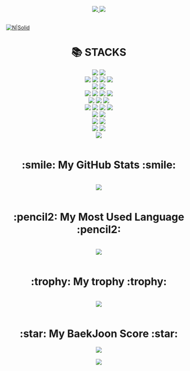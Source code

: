 <div align=center>
  <a href="https://hits.seeyoufarm.com">
    <img src="https://hits.seeyoufarm.com/api/count/incr/badge.svg?url=https%3A%2F%2Fgithub.com%2Faamoos&count_bg=%2379C83D&title_bg=%23555555&icon=&icon_color=%23E7E7E7&title=visit&edge_flat=false" />
  </a>
  <a href="https://img.shields.io/github/followers/aamoos?style=social">
    <img src="https://img.shields.io/github/followers/aamoos?style=social" />
  </a>
</div>
<br>

[![N|Solid](https://capsule-render.vercel.app/api?type=Waving&color=auto&height=300&&section=header&text=MyProfile&fontSize=90)](https://nodesource.com/products/nsolid)
<div align=center><h1>📚 STACKS</h1></div>
  <div align=center> 
    <img src="https://img.shields.io/badge/html5-E34F26?style=for-the-badge&logo=html5&logoColor=white">
    <img src="https://img.shields.io/badge/bootstrap-7952B3?style=for-the-badge&logo=bootstrap&logoColor=white">
    <br>
    <img src="https://img.shields.io/badge/java-007396?style=for-the-badge&logo=java&logoColor=white">
    <img src="https://img.shields.io/badge/javascript-F7DF1E?style=for-the-badge&logo=javascript&logoColor=black">
    <img src="https://img.shields.io/badge/jquery-0769AD?style=for-the-badge&logo=jquery&logoColor=white">
    <img src="https://img.shields.io/badge/angular.js-DD0031?style=for-the-badge&logo=angularjs&logoColor=white">
    <br>
    <img src="https://img.shields.io/badge/Openlayers-1F6B75?style=for-the-badge&logo=Openlayers&logoColor=white">
    <img src="https://img.shields.io/badge/Leaflet-199900?style=for-the-badge&logo=Leaflet&logoColor=white">
    <br>
    <img src="https://img.shields.io/badge/oracle-F80000?style=for-the-badge&logo=oracle&logoColor=white">
    <img src="https://img.shields.io/badge/mysql-4479A1?style=for-the-badge&logo=mysql&logoColor=white">
    <img src="https://img.shields.io/badge/mariaDB-003545?style=for-the-badge&logo=mariaDB&logoColor=white">
    <img src="https://img.shields.io/badge/PostgreSQL-4169E1?style=for-the-badge&logo=PostgreSQL&logoColor=white">
    <br>
    <img src="https://img.shields.io/badge/spring-6DB33F?style=for-the-badge&logo=spring&logoColor=white">
    <img src="https://img.shields.io/badge/springboot-6DB33F?style=for-the-badge&logo=springboot&logoColor=white">
    <img src="https://img.shields.io/badge/Spring Security-6DB33F?style=for-the-badge&logo=Spring Security&logoColor=white">
    <br>
    <img src="https://img.shields.io/badge/linux-FCC624?style=for-the-badge&logo=linux&logoColor=black">
    <img src="https://img.shields.io/badge/Ubuntu-E95420?style=for-the-badge&logo=Ubuntu&logoColor=black">
    <img src="https://img.shields.io/badge/CentOS-262577?style=for-the-badge&logo=CentOS&logoColor=black">
    <img src="https://img.shields.io/badge/Amazon AWS-232F3E?style=for-the-badge&logo=Amazon AWS&logoColor=white">
    <br>
    <img src="https://img.shields.io/badge/NGINX-009639?style=for-the-badge&logo=NGINX&logoColor=white">
    <img src="https://img.shields.io/badge/apache tomcat-F8DC75?style=for-the-badge&logo=apachetomcat&logoColor=white">
    <br>
    <img src="https://img.shields.io/badge/Eclipse IDE-2C2255?style=for-the-badge&logo=Eclipse IDE&logoColor=white">
    <img src="https://img.shields.io/badge/IntelliJ IDEA-000000?style=for-the-badge&logo=IntelliJ IDEA&logoColor=white">
    <br>
    <img src="https://img.shields.io/badge/github-181717?style=for-the-badge&logo=github&logoColor=white">
    <img src="https://img.shields.io/badge/git-F05032?style=for-the-badge&logo=git&logoColor=white">
    <br>
    <img src="https://img.shields.io/badge/Jenkins-D24939?style=for-the-badge&logo=Jenkins&logoColor=white">
  </div>
</div>
<br>
<div align=center><h1>:smile: My GitHub Stats :smile: </h1></div>
<br>
<div align=center>
  <a href="https://github.com/anuraghazra/github-readme-stats">
    <img src="https://github-readme-stats.vercel.app/api?username=aamoos&show_icons=true&theme=radical" />
  </a>
</div>
<br>

<div align=center><h1>:pencil2: My Most Used Language :pencil2: </h1></div>
<br>
<div align=center>
  <a href="https://github.com/jogilsang/jogilsang">
    <img src="https://github-readme-stats.vercel.app/api/top-langs/?username=aamoos&langs_count=10&layout=compact&theme=dark" />
  </a>
</div>
<br>

<div align=center><h1>:trophy: My trophy :trophy:</h1></div>
<br>
<div align=center>
  <a href="https://github.com/ryo-ma/github-profile-trophy">
    <img src="https://github-profile-trophy.vercel.app/?username=aamoos&theme=onedark" />
  </a>
</div>

<br>
<div align=center><h1>:star: My BaekJoon Score :star:</h1></div>
<div align=center>
  <a href="https://solved.ac/aamoos">
    <img src="http://mazassumnida.wtf/api/generate_badge?boj=aamoos" />
  </a>
</div>
<br>
<div align=center>
  <a href="https://solved.ac/aamoos">
    <img src="http://mazandi.herokuapp.com/api?handle=aamoos&theme=warm"/>
  </a>
</div>



<!--
**aamoos/aamoos** is a ✨ _special_ ✨ repository because its `README.md` (this file) appears on your GitHub profile.

Here are some ideas to get you started:

- 🔭 I’m currently working on ...
- 🌱 I’m currently learning ...
- 👯 I’m looking to collaborate on ...
- 🤔 I’m looking for help with ...
- 💬 Ask me about ...
- 📫 How to reach me: ...
- 😄 Pronouns: ...
- ⚡ Fun fact: ...
-->
